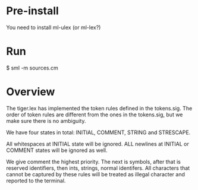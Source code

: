 # Pre-install

You need to install ml-ulex (or ml-lex?)

# Run

$ sml -m sources.cm

# Overview

The tiger.lex has implemented the token rules defined in the tokens.sig. The order of token rules are different from the ones in the tokens.sig, but we make sure there is no ambiguity.

We have four states in total: INITIAL, COMMENT, STRING and STRESCAPE.

All whitespaces at INITIAL state will be ignored. ALL newlines at INITIAL or COMMENT states will be ignored as well.

We give comment the highest priority. The next is symbols, after that is reserved identifiers, then ints, strings, normal identifers. All characters that cannot be captured by these rules will be treated as illegal character and reported to the terminal.


